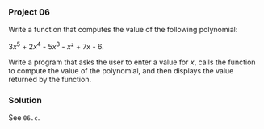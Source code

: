 ### Project 06

Write a function that computes the value of the following polynomial:

3*x*<sup>5</sup> + 2*x*<sup>4</sup> - 5*x*<sup>3</sup> - *x*² + 7x - 6.

Write a program that asks the user to enter a value for _x_, calls the function
to compute the value of the polynomial, and then displays the value returned by
the function.

### Solution

See `06.c`.
